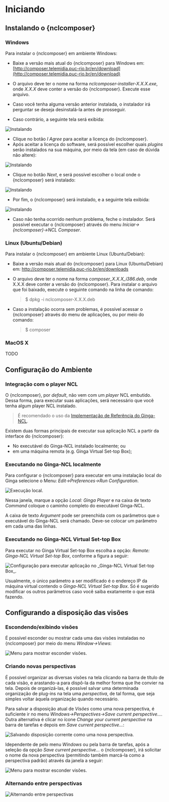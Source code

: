 # Iniciando #
## Instalando o {nclcomposer} ##
### Windows ###

Para instalar o {nclcomposer} em ambiente Windows:

  * Baixe a versão mais atual do {nclcomposer} para Windows em:
    [http://composer.telemidia.puc-rio.br/en/download](http://composer.telemidia.puc-rio.br/en/download)

  * O arquivo deve ter o nome na forma _nclcomposer-installer-X.X.X.exe_, onde
    _X.X.X_ deve conter a versão do {nclcomposer}. Execute esse arquivo.

  * Caso você tenha alguma versão anterior instalada, o instalador irá
    perguntar se deseja desinstalá-la antes de prosseguir.

  * Caso contrário, a seguinte tela será exibida:

![](../imgs/cap3_install_1.png "Instalando")

  * Clique no botão _I Agree_ para aceitar a licença do {nclcomposer}.
  * Após aceitar a licença do software, será possível escolher quais _plugins_
    serão instalados na sua máquina, por meio da tela (em caso de dúvida não
    altere):

![](../imgs/cap3_install_2.png "Instalando")

  * Clique no botão _Next_, e será possível escolher o local onde o
	{nclcomposer} será instalado:

![](../imgs/cap3_install_3.png "Instalando")

  * Por fim, o {nclcomposer} será instalado, e a seguinte tela exibida:
  
![](../imgs/cap3_install_4.png "Instalando")

  * Caso não tenha ocorrido nenhum problema, feche o instalador. Será possível 
    executar o {nclcomposer} através do menu _Iniciar->{nclcomposer}->NCL 
    Composer_.

### Linux (Ubuntu/Debian) ###

Para instalar o {nclcomposer} em ambiente Linux (Ubuntu/Debian):

  * Baixe a versão mais atual do {nclcomposer} para Linux (Ubuntu/Debian) em:
    http://composer.telemidia.puc-rio.br/en/downloads
  * O arquivo deve ter o nome na forma _composer_X.X.X_i386.deb_, onde
    X.X.X deve conter a versão do {nclcomposer}. Para instalar o arquivo que foi
    baixado, execute o seguinte comando na linha de comando:

    > $ dpkg -i nclcomposer-X.X.X.deb

  * Caso a instalação ocorra sem problemas, é possível acessar o
    {nclcomposer} através do menu de aplicações, ou por meio do comando:

	> $ composer

### MacOS X ###

TODO
<!--
// Instalando um player NCL
// ~~~~~~~~~~~~~~~~~~~~~~~~
// O {nclcomposer}, por _default_, não vem com um _player_ NCL embutido. Dessa
// forma, para executar suas aplicações, será necessário que você tenha algum
// player NCL instalado.
// 
// É recomendado o uso da Implementação de Referência do
// http://www.ginga.org.br[Ginga-NCL]. As subseções a seguir detalham como
// instalar a Implementação de Referência do Ginga-NCL nos principais sistemas
// operacionais.
// 
// Implementação de Referência do Ginga-NCL
// ^^^^^^^^^^^^^^^^^^^^^^^^^^^^^^^^^^^^^^^^
// .Windows
// [NOTE]
// ========
// Para instalar o _Ginga4Windows_ (versão da implementação de referência do
// Ginga-NCL para a plataforma Windows):
// 
//  . Baixe a versão mais atual do _Ginga4Windows_ em:
// 	http://www.gingancl.org.br/en/ferramentas.
// 	. O arquivo deve ter o nome da forma _ginga-v.X.X.X-win32.exe_, onde _X.X.X_
// 	informa a versão mais atual. Execute esse arquivo e a seguinte tela deve
// 	aparecer:
// 
// 	TODO: Image.
// 
// 	. Caso a máquina na qual está instalando, não tenha as dependências
// 	necessárias o instalador irá automaticamente baixá-las da Internet.
// 
// Possíveis problemas::
// TODO
// ========
// 
// .Linux
// [NOTE]
// ======
// Até o momento da escrita deste manual ainda não existe um instalador da
// Implementação de Referência para a plataforma Linux. Sendo assim, caso deseje
// instalá-lo em uma máquina com sistema operacional Linux será necessário
// baixar e compilar o código-fonte.
// 
// Mais informações podem ser encontradas em:
// http://svn.softwarepublico.gov.br/trac/ginga/wiki/Building_Wiki_GingaNCL.
// ======
// 
// .MacOS X
// [NOTE]
// ========
// Até o momento da escrita deste manual ainda não existe um instalador da
// Implementação de Referência para a plataforma MacOS X. Sendo assim, caso
// deseje instalá-lo em uma máquina com sistema operacional MacOS X será
// necessário baixar e compilar o código-fonte.
// 
// Mais informações podem ser encontradas em:
// http://svn.softwarepublico.gov.br/trac/ginga/wiki/Building_Wiki_GingaNCL.
// ========
// 
// Ginga-NCL Virtual Set-top box
// ^^^^^^^^^^^^^^^^^^^^^^^^^^^^^
// .Windows
// [NOTE]
// ========
// TODO
// ========
// 
// .Linux (Ubuntu/Debian)
// [NOTE]
// ========
// TODO
// ========
// 
// .MacOS X
-->

## Configuração do Ambiente ##
### Integração com o player NCL ###

O {nclcomposer}, por _default_, não vem com um _player_ NCL embutido. Dessa
forma, para executar suas aplicações, será necessário que você tenha algum
player NCL instalado.

  > É recomendado o uso da [Implementação de Referência do
  > Ginga-NCL](http://www.ginga.org.br).


Existem duas formas principais de executar sua aplicação NCL a partir da
interface do {nclcomposer}:

 * No executável do Ginga-NCL instalado localmente; ou
 * em uma máquina remota (e.g. Ginga Virtual Set-top Box);


### Executando no Ginga-NCL localmente ###
Para configurar o {nclcomposer} para executar em uma instalação local do Ginga
selecione o Menu: _Edit->Preferences->Run Configuration_.

![](../imgs/nclcomposer-run-config-local.png "Execução local.")

Nessa janela, marque a opção _Local: Ginga Player_ e na caixa de texto
_Command_ coloque o caminho completo do executável Ginga-NCL.

A caixa de texto _Argument_ pode ser preenchida com os parâmetros que o
executável do Ginga-NCL será chamado. Deve-se colocar um parâmetro em cada
uma das linhas.

### Executando no Ginga-NCL Virtual Set-top Box ###
Para executar no Ginga Virtual Set-top Box escolha a opção: _Remote: Ginga-NCL
Virtual Set-top Box_, conforme a figura a seguir:

![](../imgs/nclcomposer-run-config-remote.png "Configuração para executar aplicação no _Ginga-NCL Virtual Set-top Box_.")

Usualmente, o único parâmetro a ser modificado é o endereço IP da máquina
virtual contendo o _Ginga-NCL Virtual Set-top Box_. Só é sugerido modificar os
outros parâmetros caso você saiba exatamente o que está fazendo.

## Configurando a disposição das visões ##

### Escondendo/exibindo visões ###
É possível esconder ou mostrar cada uma das visões instaladas no {nclcomposer}
por meio do menu _Window->Views_:

![](../imgs/nclcomposer-menu-hide-show-views.png "Menu para mostrar esconder visões.")

### Criando novas perspectivas ###

É possível organizar as diversas visões na tela clicando na barra de
título de cada visão, e arastando-a para dispô-la da melhor forma que lhe 
convier na tela. Depois de organizá-las, é possível salvar uma determinada
organização de plug-ins na tela uma *perspectiva*, de tal forma, que seja 
simples voltar àquela organização quando necessário.

Para salvar a disposição atual de _Visões_ como uma nova perspectiva, é
suficiente ir no menu _Windows->Perspectives->Save current perspective..._.
Outra alternativa é clicar no ícone _Change your current perspective_ na barra
de tarefas e depois em _Save current perspective..._:

![](../imgs/nclcomposer-save-perspective-1.png "Salvando disposição corrente como uma nova perspectiva.")

Idependente de pelo menu _Windows_ ou pela barra de tarefas, após a seleção da
opção _Save current perspective..._ o {nclcomposer}, irá solicitar o nome da
nova perspectiva (permitindo também marcá-la como a perspectiva padrão) através 
da janela a seguir:

![](../imgs/nclcomposer-save-perspective-2.png "Menu para mostrar esconder visões.")

### Alternando entre perspectivas ###

![](../imgs/nclcomposer-save-perspective-3.png "Alternando entre perspectivas")
